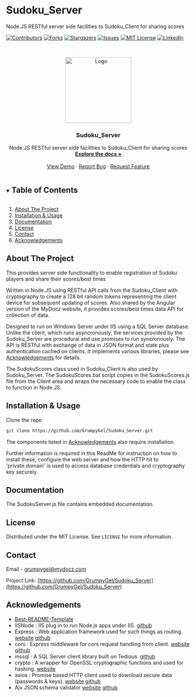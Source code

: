 # Sudoku_Server
Node.JS RESTful server side facilities to Sudoku_Client for sharing scores

[![Contributors][contributors-shield]][contributors-url]
[![Forks][forks-shield]][forks-url]
[![Stargazers][stars-shield]][stars-url]
[![Issues][issues-shield]][issues-url]
[![MIT License][license-shield]][license-url]
[![LinkedIn][linkedin-shield]][linkedin-url]



<!-- PROJECT LOGO -->
<br />
<p align="center">
  <a href="https://github.com/GrumpyGel/Sudoku_Server">
    <img src="SudokuScreen_2.png" alt="Logo" width="180">
  </a>

  <h3 align="center">Sudoku_Server</h3>

  <p align="center">
    Node.JS RESTful server side facilities to Sudoku_Client for sharing scores
    <br />
    <a href="https://github.com/GrumpyGel/Sudoku_Server"><strong>Explore the docs »</strong></a>
    <br />
    <br />
    <a href="http://www.mydocz.com/Sudoku/Sudoku.html">View Demo</a>
    ·
    <a href="https://github.com/GrumpyGel/Sudoku_Server/issues">Report Bug</a>
    ·
    <a href="https://github.com/GrumpyGel/Sudoku_Server/issues">Request Feature</a>
  </p>
</p>



<!-- TABLE OF CONTENTS -->
<details open="open">
  <summary><h2 style="display: inline-block">Table of Contents</h2></summary>
  <ol>
    <li><a href="#about-the-project">About The Project</a></li>
    <li><a href="#installation--usage">Installation &amp; Usage</a></li>
    <li><a href="#documentation">Documentation</a></li>
    <li><a href="#license">License</a></li>
    <li><a href="#contact">Contact</a></li>
    <li><a href="#acknowledgements">Acknowledgements</a></li>
  </ol>
</details>



<!-- ABOUT THE PROJECT -->
## About The Project

This provides server side functionality to enable registration of Sudoku players and share their scores/best times

Written in Node.JS using RESTful API calls from the Sudoku_Client with cryptography to create a 128 bit random tokens representing the client device for subsequent updating of scores.  Also shared by the Angular version of the MyDocz website, it provides scores/best times data API for collection of data.

Designed to run on Windows Server under IIS using a SQL Server database. Unlike the client, which runs asyncronously, the services provided by the Sudoku_Server are procedural and use promises to run syncronously. The API is RESTful with exchange of data in JSON format and state plus authentication cached on clients. It implements various libraries, please see <a href="#acknowledgements">Acknowledgements</a> for details.

The SudokuScores class used in Sudoku_Client is also used by Sudoku_Server.  The SudokuScores.bat script copies in the SudokuScores.js file from the Client area and wraps the necessary code to enable the class to function in Node.JS.

<!-- GETTING STARTED -->

## Installation & Usage

Clone the repo
   ```sh
   git clone https://github.com/GrumpyGel/Sudoku_Server.git
   ```

The components listed in <a href="#acknowledgements">Acknowledgements</a> also require installation.

Further information is required in this ReadMe for instruction on how to install these, configure the web server and how the HTTP hit to 'private.domain' is used to access database credentials and cryptography key securely.


<!-- DOCUMENTATION -->
## Documentation

The SudokuServer.js file contains embedded documentation.


<!-- LICENSE -->
## License

Distributed under the MIT License. See `LICENSE` for more information.



<!-- CONTACT -->
## Contact

Email - [grumpygel@mydocz.com](mailto:grumpygel@mydocz.com)

Project Link: [https://github.com/GrumpyGel/Sudoku_Server](https://github.com/GrumpyGel/Sudoku_Server)



<!-- ACKNOWLEDGEMENTS -->
## Acknowledgements

* [Best-README-Template](https://github.com/othneildrew/Best-README-Template)
* IISNode : IIS plug in to run Node.js apps under IIS.  [github](https://github.com/tjanczuk/iisnode)
* Express : Web application framework used for such things as routing.   [website](https://expressjs.com/) [github](https://github.com/expressjs/express)
* cors : Express middleware for cors request handling from client.  [website](https://expressjs.com/en/resources/middleware/cors.html) [github](https://github.com/expressjs/cors)
* mssql : A SQL Server client library built on Tedious.  [github](https://github.com/tediousjs/node-mssql)
* crypto : A wrapper for OpenSSL cryptographic functions and used for hashing.  [website](https://nodejs.org/en/knowledge/cryptography/how-to-use-crypto-module/)
* axios : Promise based HTTP client used to download secure data (passwords & keys).  [website](https://axios-http.com/) [github](https://github.com/axios/axios)
* Ajv JSON schema validator [website](https://ajv.js.org/) [github](https://github.com/ajv-validator/ajv)






<!-- MARKDOWN LINKS & IMAGES -->
<!-- https://www.markdownguide.org/basic-syntax/#reference-style-links -->
[contributors-shield]: https://img.shields.io/github/contributors/GrumpyGel/Sudoku_Server.svg?style=for-the-badge
[contributors-url]: https://github.com/GrumpyGel/Sudoku_Server/graphs/contributors
[forks-shield]: https://img.shields.io/github/forks/GrumpyGel/Sudoku_Server.svg?style=for-the-badge
[forks-url]: https://github.com/GrumpyGel/Sudoku_Server/network/members
[stars-shield]: https://img.shields.io/github/stars/GrumpyGel/Sudoku_Server.svg?style=for-the-badge
[stars-url]: https://github.com/GrumpyGel/Sudoku_Server/stargazers
[issues-shield]: https://img.shields.io/github/issues/GrumpyGel/Sudoku_Server.svg?style=for-the-badge
[issues-url]: https://github.com/GrumpyGel/Sudoku_Server/issues
[license-shield]: https://img.shields.io/github/license/GrumpyGel/Sudoku_Server.svg?style=for-the-badge
[license-url]: https://github.com/GrumpyGel/Sudoku_Server/blob/master/LICENSE.txt
[linkedin-shield]: https://img.shields.io/badge/-LinkedIn-black.svg?style=for-the-badge&logo=linkedin&colorB=555
[linkedin-url]: https://linkedin.com/in/gerald-moull-41b5265

